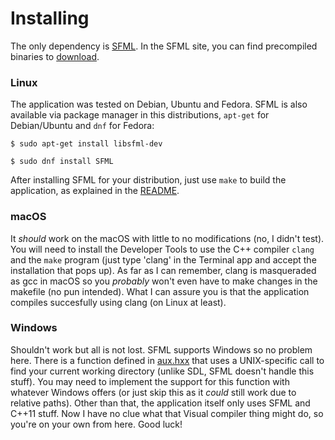 # Installing

The only dependency is [SFML](https://www.sfml-dev.org/index.php). In the SFML site, you can find precompiled binaries to 
[download](https://www.sfml-dev.org/download.php).

### Linux

The application was tested on Debian, Ubuntu and Fedora. SFML is also available via package manager in this distributions,
`apt-get` for Debian/Ubuntu and `dnf` for Fedora:

`$ sudo apt-get install libsfml-dev`

`$ sudo dnf install SFML`

After installing SFML for your distribution, just use `make` to build the application, as explained in the [README](../README.md#how-to-run).

### macOS

It *should* work on the macOS with little to no modifications (no, I didn't test). You will need to install the Developer Tools
to use the C++ compiler `clang` and the `make` program (just type 'clang' in the Terminal app and accept the installation that pops up). As far as I can remember, clang is masqueraded as gcc in macOS so you *probably* won't even have to make changes in the makefile (no pun intended). What I can assure you is that the application compiles succesfully using clang (on Linux at least).

### Windows

Shouldn't work but all is not lost. SFML supports Windows so no problem here. There is a function defined in [aux.hxx](../include/aux.hxx) that uses a UNIX-specific call to find your current working directory (unlike SDL, SFML doesn't handle this stuff). You may need to implement the support for this function with whatever Windows offers (or just skip this as it *could* still work due to relative paths). Other than that, the application itself only uses SFML and C++11 stuff. Now I have no clue what that Visual compiler thing might do, so you're on your own from here. Good luck!

